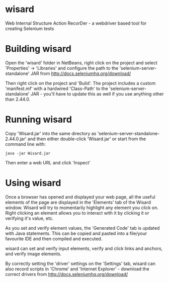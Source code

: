 wisard
======

Web Internal Structure Action RecorDer - a webdriver based tool for creating Selenium tests

Building wisard
===============
Open the 'wisard' folder in NetBeans, right click on the project and select 'Properties' -> 'Libraries' and configure the path to the 'selenium-server-standalone' JAR from http://docs.seleniumhq.org/download/

Then right click on the project and 'Build'. The project includes a custom 'manifest.mf' with a hardwired 'Class-Path' to the 'selenium-server-standalone' JAR - you'll have to update this as well if you use anything other than 2.44.0.

Running wisard
==============

Copy 'Wisard.jar' into the same directory as 'selenium-server-standalone-2.44.0.jar' and then either double-click 'Wisard.jar' or start from the command line with:

    java -jar Wisard.jar
    

Then enter a web URL and click 'Inspect'

Using wisard
============
Once a browser has opened and displayed your web page, all the useful elements of the page are displayed in the 'Elements' tab of the Wisard window. Wisard will try to momentarily highlight any element you click on. Right clicking an element allows you to interact with it by clicking it or verifying it's value, etc.

As you set and verify element values, the 'Generated Code' tab is updated with Java statements. This can be copied and pasted into a file/your favourite IDE and then compiled and executed.

wisard can set and verify input elements, verify and click links and anchors, and verify image elements.

By correctly setting the 'driver' settings on the 'Settings' tab, wisard can also record scripts in 'Chrome' and 'Internet Explorer' - download the correct drivers from http://docs.seleniumhq.org/download/

